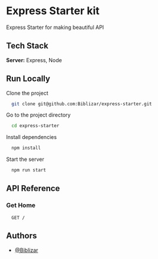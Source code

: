 
# Express Starter kit

Express Starter for making beautiful API

## Tech Stack

**Server:** Express, Node

## Run Locally

Clone the project

```bash
  git clone git@github.com:Biblizar/express-starter.git
```

Go to the project directory

```bash
  cd express-starter
```

Install dependencies

```bash
  npm install
```

Start the server

```bash
  npm run start
```

## API Reference

### Get Home

```http
  GET /
```

## Authors

- [@Biblizar](https://github.com/Biblizar)
